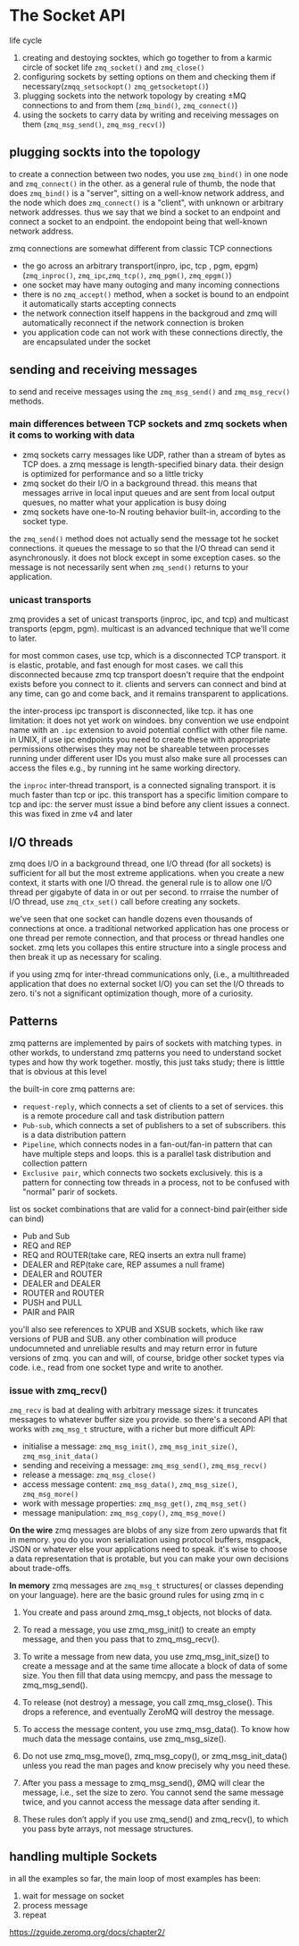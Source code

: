 # The Socket API
life cycle
1. creating and destoying socktes, which go together to from a karmic circle of socket life `zmq_socket()` and `zmq_close()`
2. configuring sockets by setting options on them and checking them if necessary(`zmqq_setsockopt()` `zmq_getsocketopt()`)
3. plugging sockets into the network topology by creating ±MQ connections to and from them (`zmq_bind()`, `zmq_connect()`)
4. using the sockets to carry data by writing and receiving messages on them (`zmq_msg_send()`, `zmq_msg_recv()`)

## plugging sockts into the topology
to create a connection between two nodes, you use `zmq_bind()` in one node and `zmq_connect()` in the other. as a general rule of thumb, the node that does `zmq_bind()` is a "server", sitting on a well-know network address, and the node which does `zmq_connect()` is a "client", with unknown or arbitrary network addresses.  thus we say that we bind a socket to an endpoint and connect a socket to an endpoint. the endopoint being that well-known network address.

zmq connections are somewhat different from classic TCP connections
- the go across an arbitrary transport(inpro, ipc, tcp , pgm, epgm) (`zmq_inproc()`, `zmq_ipc`,`zmq_tcp()`, `zmq_pgm()`, `zmq_epgm()`)
- one socket may have many outoging and many incoming connections
- there is no `zmq_accept()` method, when a socket is bound to an endpoint it automatically starts accepting connects
- the network connection itself happens in the backgroud and zmq will automatically reconnect if the network connection is broken
- you application code can not work with these connections directly, the are encapsulated under the socket

## sending and receiving messages
to send and receive messages using the `zmq_msg_send()` and `zmq_msg_recv()` methods.

### main differences between TCP sockets and zmq sockets when it coms to working with data
- zmq sockets carry messages like UDP, rather than a stream of bytes as TCP does. a zmq message is length-specified binary data. their design is optimized for performance and so a little tricky
- zmq socket do their I/O in a background thread. this means that messages arrive in local input queues and are sent from local output quesues, no matter what your application is busy doing
- zmq sockets have one-to-N routing behavior built-in, according to the socket type.

the `zmq_send()` method does not actually send the message tot he socket connections. it queues the message to so that the I/O thread can send it asynchronously. it does not block except in some exception cases. so the message is not necessarily sent when `zmq_send()` returns to your application.


### unicast transports
zmq provides a set of unicast transports (inproc, ipc, and tcp) and multicast transports (epgm, pgm). multicast is an advanced technique that we'll come to later. 

for most common cases, use tcp, which is a disconnected TCP transport. it is elastic, protable, and fast enough for most cases. we call this disconnected because zmq tcp transport doesn't require that the endpoint exists before you connect to it. clients and servers can connect and bind at any time, can go and come back, and it remains transparent to applications.

the  inter-process ipc transport is disconnected, like tcp. it has one limitation: it does not yet work on windoes. bny convention we use endpoint name with an `.ipc` extension to avoid potential conflict with other file name. in UNIX, if use ipc endpoints you need to create these with appropriate permissions otherwises they may not be shareable tetween
processes running under different user IDs you must also make sure all processes can access the files e.g., by running int he same working directory.

the `inproc` inter-thread transport, is a connected signaling transport. it is much faster than tcp or ipc. this transport has a specific limition compare to tcp and ipc: the server must issue a bind before any client issues a connect. this was fixed in zme v4 and later

## I/O threads
zmq does I/O in a background thread, one I/O thread (for all sockets) is sufficient for all but the most extreme applications. when you create a new context, it starts with one I/O thread. the general rule is to allow one I/O thread per gigabyte of data in or out per second. to rrraise the number of I/O thread, use `zmq_ctx_set()` call before creating any sockets.

we've seen that one socket can handle dozens even thousands of connections at once. a traditional networked application has one process or one thread per remote connection, and that process or thread handles one socket. zmq lets you collapes this entire structure into a single process and then break  it up as necessary for scaling.

if you using zmq for inter-thread communications only, (i.e., a multithreaded application that does no external socket I/O) you can set the I/O threads to zero. ti's not a significant optimization though, more of a curiosity.

## Patterns
zmq patterns are implemented by pairs of sockets with matching types. in other workds, to understand zmq patterns you need to understand socket types and how thy work together. mostly, this just taks study; there is litttle that is obvious at this level

the built-in core zmq patterns are:
- `request-reply`, which connects a set of clients to a set of services. this is a remote procedure call and task distribution pattern
- `Pub-sub`, which connects a set of publishers to a set of subscribers. this is a data distribution pattern
- `Pipeline`, which connects nodes in a fan-out/fan-in pattern that can have multiple steps and loops. this is a parallel task distribution and collection pattern
- `Exclusive pair`, which connects two sockets exclusively. this is a pattern for connecting tow threads in a process, not to be confused with "normal" parir of sockets.

list os socket combinations that are valid for a connect-bind pair(either side can bind)

- Pub and Sub
- REQ and REP
- REQ and ROUTER(take care, REQ inserts an extra null frame)
- DEALER and REP(take care, REP assumes a null frame)
- DEALER and ROUTER
- DEALER and DEALER
- ROUTER and ROUTER
- PUSH and PULL
- PAIR and PAIR

you'll also see references to XPUB and XSUB sockets, which like raw versions of PUB and SUB. any other combination will produce undocumneted and unreliable results and may return error in future versions of zmq. you can and will, of course, bridge other socket types via code. i.e., read from one socket type and write to another.

### issue with zmq_recv()
`zmq_recv` is bad at dealing with arbitrary message sizes: it truncates messages to whatever buffer size you provide. so there's a second API that works with `zmq_msg_t` structure, with a richer but more difficult API:
- initialise a message: `zmq_msg_init()`, `zmq_msg_init_size()`, `zmq_msg_init_data()`
- sending and receiving a message: `zmq_msg_send()`, `zmq_msg_recv()`
- release a message: `zmq_msg_close()`
- access message content: `zmq_msg_data()`, `zmq_msg_size()`, `zmq_msg_more()`
- work with message properties: `zmq_msg_get()`, `zmq_msg_set()`
- message manipulation: `zmq_msg_copy()`, `zmq_msg_move()`


**On the wire** zmq messages are blobs of any size from zero upwards that fit in memory. you do you won serialization using protocol buffers, msgpack, JSON or whatever else your applications need to speak. it's wise to choose a data representation that is protable, but you can make your own decisions about trade-offs.

**In memory** zmq messages are `zmq_msg_t` structures( or classes depending on your language). here are the basic ground rules for  using zmq in c
1. You create and pass around zmq_msg_t objects, not blocks of data.

2. To read a message, you use zmq_msg_init() to create an empty message, and then you pass that to zmq_msg_recv().

3. To write a message from new data, you use zmq_msg_init_size() to create a message and at the same time allocate a block of data of some size. You then fill that data using memcpy, and pass the message to zmq_msg_send().

4. To release (not destroy) a message, you call zmq_msg_close(). This drops a reference, and eventually ZeroMQ will destroy the message.

5. To access the message content, you use zmq_msg_data(). To know how much data the message contains, use zmq_msg_size().

6. Do not use zmq_msg_move(), zmq_msg_copy(), or zmq_msg_init_data() unless you read the man pages and know precisely why you need these.

7. After you pass a message to zmq_msg_send(), ØMQ will clear the message, i.e., set the size to zero. You cannot send the same message twice, and you cannot access the message data after sending it.

8. These rules don’t apply if you use zmq_send() and zmq_recv(), to which you pass byte arrays, not message structures.




## handling multiple Sockets
in all the examples so far, the main loop of most examples has been:
1. wait for message on socket
2. process message
3. repeat

https://zguide.zeromq.org/docs/chapter2/